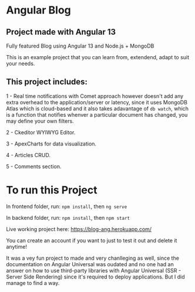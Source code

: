 # Angular Blog

## Project made with Angular 13

Fully featured Blog using Angular 13 and Node.js + MongoDB

This is an example project that you can learn from, extendend, adapt to suit your needs.

## This project includes:

1 -  Real time notifications with Comet approach however doesn't add any extra overhead to the application/server or latency, since it uses MongoDB Atlas which is cloud-based and it also takes adavantage of `db watch`, which is a function that notifies whenver a particular document has changed, you may define your own filters.

2 - Ckeditor WYIWYG Editor.

3 -  ApexCharts for data visualization.

4 - Articles CRUD.

5 - Comments section.


# To run this Project

In frontend folder, run: `npm install`, then `ng serve`

In backend folder, run: `npm install`, then `npm start`

Live working project here: https://blog-ang.herokuapp.com/ 

You can create an account if you want to just to test it out and delete it anytime!

It was a vey fun project to made and very chanlleging as well, since the documentation on Angular Universal was oudated and no one had an answer on how to use third-party libraries with Angular Universal (SSR - Server Side Rendering) since it's required to deploy applications. But I did manage to find a way.
